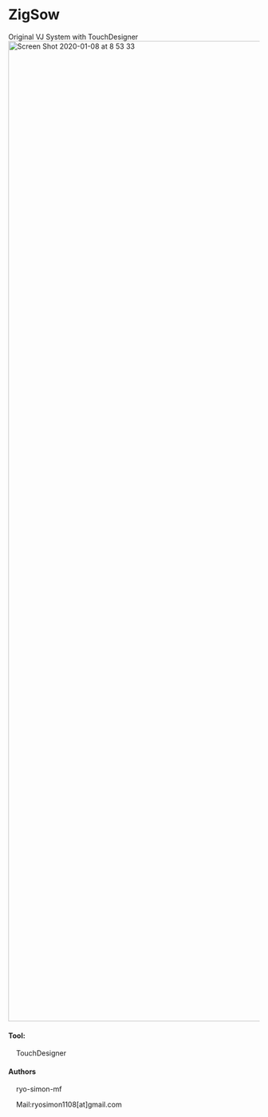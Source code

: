 # ZigSow
Original VJ System with TouchDesigner
<img width="1966" alt="Screen Shot 2020-01-08 at 8 53 33" src="https://user-images.githubusercontent.com/46313038/71939187-3d18b780-31f5-11ea-946a-c0ad9788786d.png">

#### Tool:
&nbsp;&nbsp;&nbsp;&nbsp;TouchDesigner


#### Authors
&nbsp;&nbsp;&nbsp;&nbsp;ryo-simon-mf

&nbsp;&nbsp;&nbsp;&nbsp;Mail:ryosimon1108[at]gmail.com
